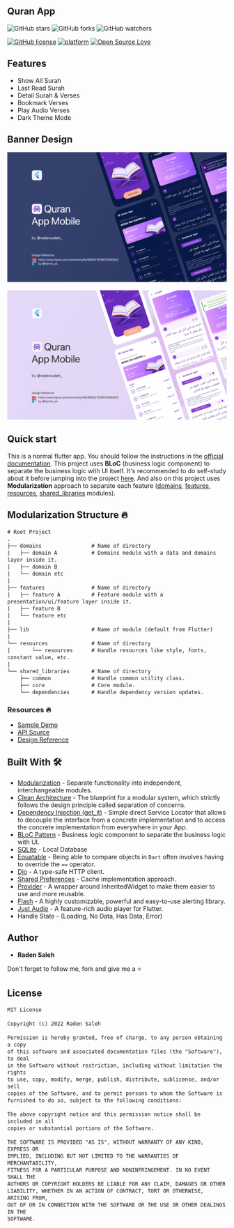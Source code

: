 ## Quran App
![GitHub stars](https://img.shields.io/github/stars/radensaleh/Quran-App?style=social)
![GitHub forks](https://img.shields.io/github/forks/radensaleh/Quran-App?style=social)
![GitHub watchers](https://img.shields.io/github/watchers/radensaleh/Quran-App?style=social)

[![GitHub license](https://img.shields.io/badge/License-MIT-blue.svg)](https://github.com/radensaleh/Quran-App/blob/master/LICENSE)
[![platform](https://img.shields.io/badge/platform-Flutter-blue.svg)](https://flutter.dev/)
[![Open Source Love](https://badges.frapsoft.com/os/v2/open-source.svg?v=103)](https://github.com/radensaleh/Quran-App)

## Features
*  Show All Surah
*  Last Read Surah
*  Detail Surah & Verses
*  Bookmark Verses
*  Play Audio Verses
*  Dark Theme Mode

## Banner Design
<pre>
<img src="assets/banner/quran_app_dark_mode.png">

<img src="assets/banner/quran_app_light_mode.png">
</pre>

## Quick start
This is a normal flutter app. You should follow the instructions in the [official documentation](https://flutter.io/docs/get-started/install).
This project uses **BLoC** (business logic component) to separate the business logic with UI itself.
It's recommended to do self-study about it before jumping into the project [here](https://bloclibrary.dev/).
And also on this project uses **Modularization** approach to separate each feature ([domains](https://github.com/radensaleh/Quran-App/tree/master/domains/quran), [features](https://github.com/radensaleh/Quran-App/tree/master/features), [resources](https://github.com/radensaleh/Quran-App/tree/master/resources/resources), [shared_libraries](https://github.com/radensaleh/Quran-App/tree/master/shared_libraries) modules).

## Modularization Structure 🔥

    # Root Project
    .
    ├── domains                # Name of directory
    |   ├── domain A           # Domains module with a data and domains layer inside it.
    |   ├── domain B
    |   └── domain etc
    |
    ├── features               # Name of directory
    |   ├── feature A          # Feature module with a presentation/ui/feature layer inside it.
    |   ├── feature B
    |   └── feature etc
    |
    ├── lib                    # Name of module (default from Flutter)
    |
    └── resources              # Name of directory
    |       └── resources      # Handle resources like style, fonts, constant value, etc.
    |
    └── shared_libraries       # Name of directory
        ├── common             # Handle common utility class.
        ├── core               # Core module.
        └── dependencies       # Handle dependency version updates.

### Resources 🔥

* [Sample Demo](https://drive.google.com/file/d/1zna9SXSzV0aXApUT6pwGHJBZ8FWbSGyN/view?usp=share_link)
* [API Source](https://github.com/gadingnst/quran-api)
* [Design Reference](https://www.figma.com/community/file/966921639679380402)

## Built With 🛠
* [Modularization](https://medium.com/flutter-community/mastering-flutter-modularization-in-several-ways-f5bced19101a) - Separate functionality into independent, interchangeable modules.
* [Clean Architecture](https://medium.com/ruangguru/an-introduction-to-flutter-clean-architecture-ae00154001b0) - The blueprint for a modular system, which strictly follows the design principle called separation of concerns.
* [Dependency Injection (get_it)](https://pub.dev/packages/get_it) - Simple direct Service Locator that allows to decouple the interface from a concrete implementation and to access the concrete implementation from everywhere in your App.
* [BLoC Pattern](https://bloclibrary.dev/) - Business logic component to separate the business logic with UI.
* [SQLite](https://pub.dev/packages/sqflite) - Local Database
* [Equatable](https://pub.dev/packages/equatable) - Being able to compare objects in `Dart` often involves having to override the `==` operator.
* [Dio](https://github.com/flutterchina/dio/) - A type-safe HTTP client.
* [Shared Preferences](https://pub.dev/packages/shared_preferences) - Cache implementation approach.
* [Provider](https://pub.dev/packages/provider) - A wrapper around InheritedWidget to make them easier to use and more reusable.
* [Flash](https://pub.dev/packages/flash) - A highly customizable, powerful and easy-to-use alerting library.
* [Just Audio](https://pub.dev/packages/just_audio) - A feature-rich audio player for Flutter.
* Handle State - (Loading, No Data, Has Data, Error)

## Author

* **Raden Saleh**

Don't forget to follow me, fork and give me a ⭐


## License

```
MIT License

Copyright (c) 2022 Raden Saleh

Permission is hereby granted, free of charge, to any person obtaining a copy
of this software and associated documentation files (the "Software"), to deal
in the Software without restriction, including without limitation the rights
to use, copy, modify, merge, publish, distribute, sublicense, and/or sell
copies of the Software, and to permit persons to whom the Software is
furnished to do so, subject to the following conditions:

The above copyright notice and this permission notice shall be included in all
copies or substantial portions of the Software.

THE SOFTWARE IS PROVIDED "AS IS", WITHOUT WARRANTY OF ANY KIND, EXPRESS OR
IMPLIED, INCLUDING BUT NOT LIMITED TO THE WARRANTIES OF MERCHANTABILITY,
FITNESS FOR A PARTICULAR PURPOSE AND NONINFRINGEMENT. IN NO EVENT SHALL THE
AUTHORS OR COPYRIGHT HOLDERS BE LIABLE FOR ANY CLAIM, DAMAGES OR OTHER
LIABILITY, WHETHER IN AN ACTION OF CONTRACT, TORT OR OTHERWISE, ARISING FROM,
OUT OF OR IN CONNECTION WITH THE SOFTWARE OR THE USE OR OTHER DEALINGS IN THE
SOFTWARE.
```
